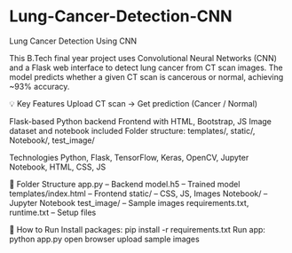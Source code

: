 # Lung-Cancer-Detection-CNN

Lung Cancer Detection Using CNN

This B.Tech final year project uses Convolutional Neural Networks (CNN) and a Flask web interface to detect lung cancer from CT scan images. The model predicts whether a given CT scan is cancerous or normal, achieving ~93% accuracy.

💡 Key Features
Upload CT scan → Get prediction (Cancer / Normal)

Flask-based Python backend
Frontend with HTML, Bootstrap, JS
Image dataset and notebook included
Folder structure: templates/, static/, Notebook/, test_image/

Technologies
Python, Flask, TensorFlow, Keras, OpenCV, Jupyter Notebook, HTML, CSS, JS

📁 Folder Structure
app.py – Backend
model.h5 – Trained model
templates/index.html – Frontend
static/ – CSS, JS, Images
Notebook/ – Jupyter Notebook
test_image/ – Sample images
requirements.txt, runtime.txt – Setup files


🚀 How to Run
Install packages: pip install -r requirements.txt
Run app: python app.py
open browser
upload sample images
